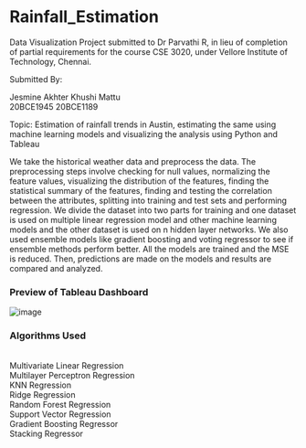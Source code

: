 # Rainfall_Estimation

Data Visualization Project submitted to Dr Parvathi R, in lieu of completion of partial requirements for the course CSE 3020, under Vellore Institute of Technology, Chennai.

Submitted By: 

Jesmine Akhter         Khushi Mattu
<br>
 20BCE1945              20BCE1189

Topic: Estimation of rainfall trends in Austin, estimating the same using machine learning models and visualizing the analysis using Python and Tableau

We take the historical weather data and preprocess the data. The preprocessing steps involve checking for null values, normalizing the feature values, visualizing the distribution of the features, finding the statistical summary of the features, finding and testing the correlation between the attributes, splitting into training and test sets and performing regression. We divide the dataset into two parts for training and one dataset is used on multiple linear regression model and other machine learning models and the other dataset is used on n hidden layer networks. We also used ensemble models like gradient boosting and voting regressor to see if ensemble methods perform better. All the models are trained and the MSE is reduced. Then, predictions are made on the models and results are compared and analyzed.


<h3>Preview of Tableau Dashboard</h3>

![image](https://user-images.githubusercontent.com/108082336/229849260-82f085d7-5555-442a-b0d9-70832c37c705.png)

<h3>Algorithms Used</h3><br/>
Multivariate Linear Regression <br/>
Multilayer Perceptron Regression  <br/>
KNN Regression <br/>
Ridge Regression<br/>
Random Forest Regression<br/>
Support Vector Regression <br/>
Gradient Boosting Regressor <br/>
Stacking Regressor <br/>
